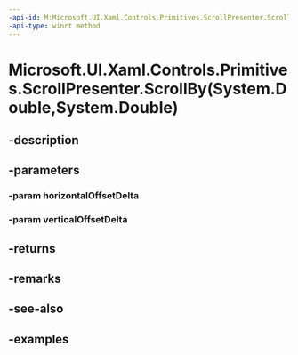 ```yaml
---
-api-id: M:Microsoft.UI.Xaml.Controls.Primitives.ScrollPresenter.ScrollBy(System.Double,System.Double)
-api-type: winrt method
---
```


# Microsoft.UI.Xaml.Controls.Primitives.ScrollPresenter.ScrollBy(System.Double,System.Double)

<!--
public Microsoft.UI.Xaml.Controls.ScrollInfo ScrollBy (double horizontalOffsetDelta, double verticalOffsetDelta);
-->


## -description

## -parameters

### -param horizontalOffsetDelta

### -param verticalOffsetDelta

## -returns

## -remarks

## -see-also

## -examples



